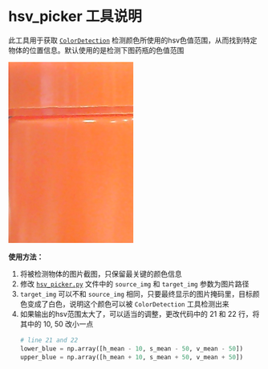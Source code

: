 # hsv_picker 工具说明

此工具用于获取 [`ColorDetection`](../../utils/ColorDetection.py) 检测颜色所使用的hsv色值范围，从而找到特定物体的位置信息。默认使用的是检测下图药瓶的色值范围

![](./bill%20bottle.png)

**使用方法：**

1. 将被检测物体的图片截图，只保留最关键的颜色信息
2. 修改 [`hsv_picker.py`](./hsv_picker.py) 文件中的 `source_img` 和 `target_img` 参数为图片路径
3. `target_img` 可以不和 `source_img`
   相同，只要最终显示的图片掩码里，目标颜色变成了白色，说明这个颜色可以被 `ColorDetection` 工具检测出来
4. 如果输出的hsv范围太大了，可以适当的调整，更改代码中的 21 和 22 行，将其中的 10, 50 改小一点
    ```python
    # line 21 and 22 
    lower_blue = np.array([h_mean - 10, s_mean - 50, v_mean - 50])
    upper_blue = np.array([h_mean + 10, s_mean + 50, v_mean + 50])
    ```
